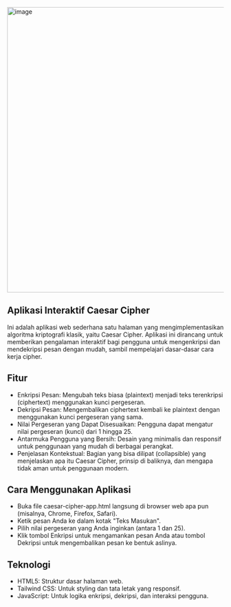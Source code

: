 <img width="1050" height="662" alt="image" src="https://github.com/user-attachments/assets/8e8456e0-4f04-4ea8-b8f1-1e06b3061b3b" />


## Aplikasi Interaktif Caesar Cipher
Ini adalah aplikasi web sederhana satu halaman yang mengimplementasikan algoritma kriptografi klasik, yaitu Caesar Cipher. Aplikasi ini dirancang untuk memberikan pengalaman interaktif bagi pengguna untuk mengenkripsi dan mendekripsi pesan dengan mudah, sambil mempelajari dasar-dasar cara kerja cipher.

## Fitur
- Enkripsi Pesan: Mengubah teks biasa (plaintext) menjadi teks terenkripsi (ciphertext) menggunakan kunci pergeseran.
- Dekripsi Pesan: Mengembalikan ciphertext kembali ke plaintext dengan menggunakan kunci pergeseran yang sama.
- Nilai Pergeseran yang Dapat Disesuaikan: Pengguna dapat mengatur nilai pergeseran (kunci) dari 1 hingga 25.
- Antarmuka Pengguna yang Bersih: Desain yang minimalis dan responsif untuk penggunaan yang mudah di berbagai perangkat.
- Penjelasan Kontekstual: Bagian yang bisa dilipat (collapsible) yang menjelaskan apa itu Caesar Cipher, prinsip di baliknya, dan mengapa tidak aman untuk penggunaan modern.

## Cara Menggunakan Aplikasi
- Buka file caesar-cipher-app.html langsung di browser web apa pun (misalnya, Chrome, Firefox, Safari).
- Ketik pesan Anda ke dalam kotak "Teks Masukan".
- Pilih nilai pergeseran yang Anda inginkan (antara 1 dan 25).
- Klik tombol Enkripsi untuk mengamankan pesan Anda atau tombol Dekripsi untuk mengembalikan pesan ke bentuk aslinya.

## Teknologi
- HTML5: Struktur dasar halaman web.
- Tailwind CSS: Untuk styling dan tata letak yang responsif.
- JavaScript: Untuk logika enkripsi, dekripsi, dan interaksi pengguna.

